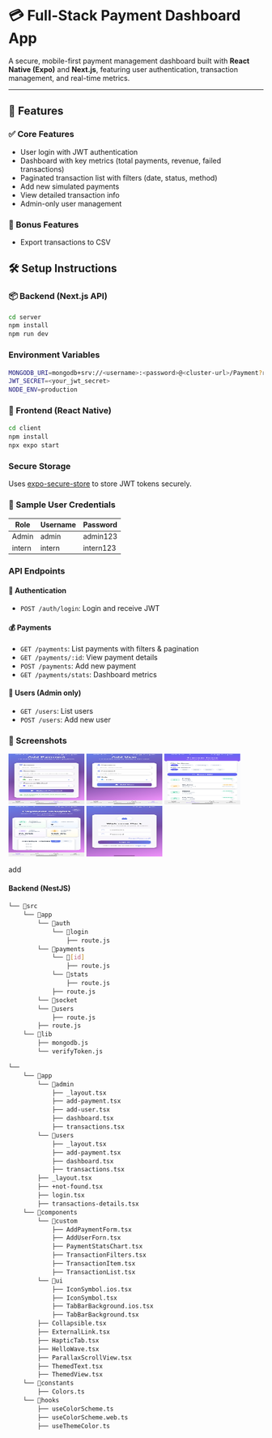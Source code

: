 # 💳 Full-Stack Payment Dashboard App

A secure, mobile-first payment management dashboard built with **React Native (Expo)** and **Next.js**, featuring user authentication, transaction management, and real-time metrics.

---

## 🚀 Features

### ✅ Core Features

- User login with JWT authentication
- Dashboard with key metrics (total payments, revenue, failed transactions)
- Paginated transaction list with filters (date, status, method)
- Add new simulated payments
- View detailed transaction info
- Admin-only user management

### 🎁 Bonus Features

- Export transactions to CSV

## 🛠️ Setup Instructions

### 📦 Backend (Next.js API)

```bash
cd server
npm install
npm run dev
```

### Environment Variables

```bash
MONGODB_URI=mongodb+srv://<username>:<password>@<cluster-url>/Payment?retryWrites=true&w=majority
JWT_SECRET=<your_jwt_secret>
NODE_ENV=production
```

### 📱 Frontend (React Native)

```bash
cd client
npm install
npx expo start
```

### Secure Storage

Uses [expo-secure-store](https://docs.expo.io/versions/latest/sdk/securestore/) to store JWT tokens securely.

### 🔐 Sample User Credentials

| Role   | Username | Password  |
| ------ | -------- | --------- |
| Admin  | admin    | admin123  |
| intern | intern   | intern123 |

### API Endpoints

#### 🔑 Authentication

- `POST /auth/login`: Login and receive JWT

#### 💰 Payments

- `GET /payments`: List payments with filters & pagination
- `GET /payments/:id`: View payment details
- `POST /payments`: Add new payment
- `GET /payments/stats`: Dashboard metrics

#### 👤 Users (Admin only)

- `GET /users`: List users
- `POST /users`: Add new user

### 📸 Screenshots

<img src="/assets/Screenshot_20250705_222027.jpg" alt="alt text" height="100" width="150">
<img src="/assets/Screenshot_20250705_222032.jpg" alt="alt text" height="100" width="150">
<img src="/assets/Screenshot_20250705_222017.jpg" alt="alt text" height="100" width="150">
<img src="/assets/Screenshot_20250705_222002.jpg" alt="alt text" height="100" width="150">
<img src="/assets/Screenshot_20250705_221756.jpg" alt="alt text" height="100" width="150">

add

#### Backend (NestJS)

```bash
└── 📁src
    └── 📁app
        └── 📁auth
            └── 📁login
                ├── route.js
        └── 📁payments
            └── 📁[id]
                ├── route.js
            └── 📁stats
                ├── route.js
            ├── route.js
        └── 📁socket
        └── 📁users
            ├── route.js
        ├── route.js
    └── 📁lib
        ├── mongodb.js
        └── verifyToken.js
```

```bash
└──
    └── 📁app
        └── 📁admin
            ├── _layout.tsx
            ├── add-payment.tsx
            ├── add-user.tsx
            ├── dashboard.tsx
            ├── transactions.tsx
        └── 📁users
            ├── _layout.tsx
            ├── add-payment.tsx
            ├── dashboard.tsx
            ├── transactions.tsx
        ├── _layout.tsx
        ├── +not-found.tsx
        ├── login.tsx
        ├── transactions-details.tsx
    └── 📁components
        └── 📁custom
            ├── AddPaymentForm.tsx
            ├── AddUserForn.tsx
            ├── PaymentStatsChart.tsx
            ├── TransactionFilters.tsx
            ├── TransactionItem.tsx
            ├── TransactionList.tsx
        └── 📁ui
            ├── IconSymbol.ios.tsx
            ├── IconSymbol.tsx
            ├── TabBarBackground.ios.tsx
            ├── TabBarBackground.tsx
        ├── Collapsible.tsx
        ├── ExternalLink.tsx
        ├── HapticTab.tsx
        ├── HelloWave.tsx
        ├── ParallaxScrollView.tsx
        ├── ThemedText.tsx
        ├── ThemedView.tsx
    └── 📁constants
        ├── Colors.ts
    └── 📁hooks
        ├── useColorScheme.ts
        ├── useColorScheme.web.ts
        ├── useThemeColor.ts
```
